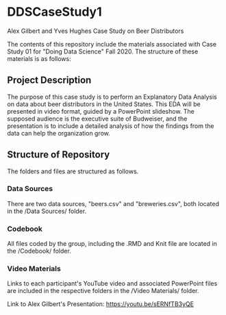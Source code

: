 # DDSCaseStudy1
Alex Gilbert and Yves Hughes Case Study on Beer Distributors

The contents of this repository include the materials associated with Case Study 01 for "Doing Data Science" Fall 2020. The structure of these materials is as follows:

## Project Description

The purpose of this case study is to perform an Explanatory Data Analysis on data about beer distributors in the United States. This EDA will be presented in video format, guided by a PowerPoint slideshow. The supposed audience is the executive suite of Budweiser, and the presentation is to include a detailed analysis of how the findings from the data can help the organization grow.

## Structure of Repository

The folders and files are structured as follows.

### Data Sources

There are two data sources, "beers.csv" and "breweries.csv", both located in the /Data Sources/ folder.

### Codebook

All files coded by the group, including the .RMD and Knit file are located in the /Codebook/ folder.

### Video Materials

Links to each participant's YouTube video and associated PowerPoint files are included in the respective folders in the /Video Materials/ folder.

Link to Alex Gilbert's Presentation: https://youtu.be/sERNfTB3yQE
